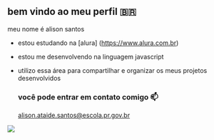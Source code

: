## bem vindo ao meu perfil 🇧🇷

meu nome é alison santos

- estou estudando na [alura] (https://www.alura.com.br)
- estou me desenvolvendo na linguagem javascript
- utilizo essa área para compartilhar e organizar os meus projetos desenvolvidos 



  ### você pode entrar em contato comigo 📫

  alison.ataide.santos@escola.pr.gov.br

![](https://media1.tenor.com/m/TrRx4BzPXhIAAAAd/neymar-jr.gif)


